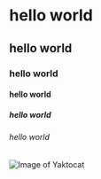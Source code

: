  # hello world
 ## hello world
 ### hello world
 #### hello world
 ##### hello world
 ###### hello world

![Image of Yaktocat](https://octodex.github.com/images/yaktocat.png)
